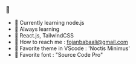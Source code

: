 ### 🙋

 <Self-motivated Frontend Developer/>

- 💫 Currently learning node.js
- 🌱 Always learning
- 💫 React.js, TailwindCSS
- 💫 How to reach me : fojanbabaali@gmail.com
- 💫 Favorite theme in VScode : 'Noctis Minimus'
- 💫 Favorite font : "Source Code Pro"


